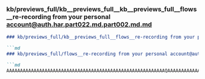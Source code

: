 ### kb/previews_full/kb__previews_full__kb__previews_full__flows__re-recording from your personal account@auth.har.part022.md.part002.md.md

```md
### kb/previews_full/kb__previews_full__flows__re-recording from your personal account@auth.har.part022.md.part002.md

```md
### kb/previews_full/flows__re-recording from your personal account@auth.har.part022.md (part 002)

```md
AAAAAAAAAAAAAAAAAAAAAAAAAAAAAAAAAAAAAAAAAAAAAAAAAAAAAAAAAAQAAAAAAAAAAAAAAAAAAA
```

```

```

```
